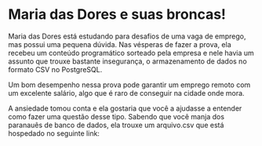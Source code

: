 <h1>Maria das Dores e suas broncas!</h1>

Maria das Dores está estudando para desafios de uma vaga de emprego, mas possui uma pequena dúvida. Nas vésperas de fazer a prova, ela recebeu um conteúdo programático sorteado pela empresa e nele havia um assunto que trouxe bastante insegurança, o armazenamento de dados no formato CSV no PostgreSQL. 

Um bom desempenho nessa prova pode garantir um emprego remoto com um excelente salário, algo que é raro de conseguir na cidade onde mora. 

A ansiedade tomou conta e ela gostaria que você a ajudasse a entender como fazer uma questão desse tipo. Sabendo que você manja dos paranauês de banco de dados, ela trouxe um arquivo.csv que está hospedado no seguinte link: 


